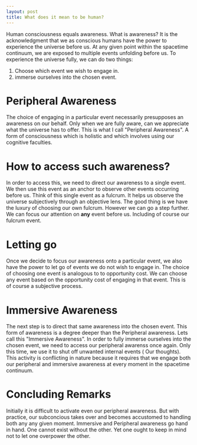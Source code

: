 ```yaml
---
layout: post
title: What does it mean to be human?
---
```

Human consciousness equals awareness. What is awareness? It is the acknowledgment that we as conscious humans have the power to experience the universe before us. 
At any given point within the spacetime continuum, we are exposed to multiple events unfolding before us. To experience the universe fully, we can do two things: 
1. Choose which event we wish to engage in. 
2. immerse ourselves into the chosen event.

# Peripheral Awareness 
The choice of engaging in a particular event necessarily presupposes an awareness on our behalf. Only when we are fully aware, can we appreciate what the universe has to offer. 
This is what I call "Peripheral Awareness". A form of consciousness which is holistic and which involves using our cognitive faculties. 
# How to access such awareness? 
In order to access this, we need to direct our awareness to a single event. We then use this event as an anchor to observe other events occurring before us.
Think of this single event as a fulcrum. It helps us observe the universe subjectively through an objective lens. 
The good thing is we have the luxury of choosing our own fulcrum. However we can go a step further. We can focus our attention on **any** event before us. Including of course our fulcrum event. 
# Letting go 
Once we decide to focus our awareness onto a particular event, we also have the power to let go of events we do not wish to engage in. 
The choice of choosing one event is analogous to to opportunity cost. We can choose any event based on the opportunity cost of engaging in that event. This is of course a subjective process. 
# Immersive Awareness
The next step is to direct that same awareness into the chosen event. This form of awareness is a degree deeper than the Peripheral awareness. Lets call this "Immersive Awareness". 
In order to fully immerse ourselves into the chosen event, we need to access our peripheral awarenss once again. Only this time, we use it to shut off unwanted internal events ( Our thoughts). 
This activity is conflicting in nature because it requires that we engage both our peripheral and immersive awareness at every moment in the spacetime continuum. 
# Concluding Remarks
Initially it is difficult to activate even our peripheral awareness. But with practice, our subconcious takes over and becomes accustomed to handling both any any given moment. 
Immersive and Peripheral awareness go hand in hand. One cannot exist without the other. Yet one ought to keep in mind not to let one overpower the other. 

